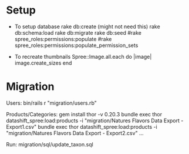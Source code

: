 # Setup

* To setup database
rake db:create (might not need this)
rake db:schema:load
rake db:migrate
rake db:seed
#rake spree_roles:permissions:populate
#rake spree_roles:permissions:populate_permission_sets


* To recreate thumbnails
Spree::Image.all.each do |image| image.create_sizes end


# Migration
Users:
bin/rails r "migration/users.rb"

Products/Categories:
gem install thor -v 0.20.3
bundle exec thor datashift_spree:load:products -i "migration/Natures Flavors Data Export - Export1.csv"
bundle exec thor datashift_spree:load:products -i "migration/Natures Flavors Data Export - Export2.csv"
...

Run:
migration/sql/update_taxon.sql
